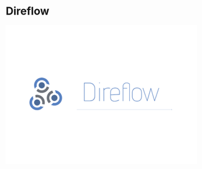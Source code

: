 # Direflow

[![first slide](media/first-slide.png "open slideshow")](https://slides.com/dargmuesli/direflow/fullscreen)
